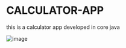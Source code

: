 # CALCULATOR-APP

this is a calculator app developed in core java


![image](https://user-images.githubusercontent.com/71176875/124497337-50034c80-ddd8-11eb-89b0-de9c6ad6a353.png)
